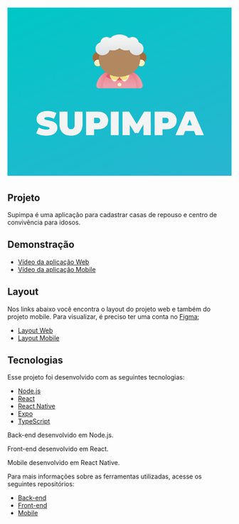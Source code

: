 <h1 align="center">
  <img alt="Supimpa" title="Supimpa" src=".github/images/github-logo.png">
</h1>

## Projeto

Supimpa é uma aplicação para cadastrar casas de repouso e centro de convivência para idosos.

## Demonstração

- [Vídeo da aplicação Web](https://www.youtube.com/watch?v=smu-UUQzPcg)
- [Vídeo da aplicação Mobile](https://www.youtube.com/watch?v=3ghvL0H5s34)

## Layout

Nos links abaixo você encontra o layout do projeto web e também do projeto mobile. Para visualizar, é preciso ter uma conta no [Figma](http://figma.com);

- [Layout Web]()
- [Layout Mobile]()

## Tecnologias

Esse projeto foi desenvolvido com as seguintes tecnologias:

- [Node.js](https://nodejs.org/en/)
- [React](https://reactjs.org)
- [React Native](https://facebook.github.io/react-native/)
- [Expo](https://expo.io/)
- [TypeScript](https://www.typescriptlang.org/)

Back-end desenvolvido em Node.js.

Front-end desenvolvido em React.

Mobile desenvolvido em React Native.

Para mais informações sobre as ferramentas utilizadas, acesse os seguintes repositórios:

- [Back-end](https://github.com/gmcotta/supimpa-api)
- [Front-end](https://github.com/gmcotta/supimpa-web)
- [Mobile](https://github.com/gmcotta/supimpa-mobile)
